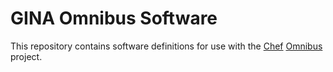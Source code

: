 # GINA Omnibus Software

This repository contains software definitions for use with the [Chef](https://chef.io) [Omnibus](https://github.com/chef/omnibus) project.
